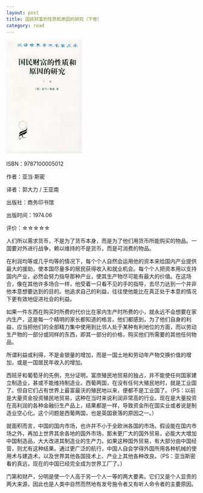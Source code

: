 ```yaml
---
layout: post
title: 国民财富的性质和原因的研究（下卷）
category: read
---
```

<img class="cover" src="/images/2012/01/9787100005012-200x300.jpg" width="200" height="300" />

ISBN：9787100005012

作者：亚当·斯密

译者：郭大力 / 王亚南

出版社：商务印书馆

出版时间：1974.06

评价：☆☆☆☆☆

人们所以需求货币，不是为了货币本身，而是为了他们用货币所能购买的物品。一国要对外进行战争，赖以维持的不是货币，而是可消费的物品。

在利润均等或几乎均等的情况下，每个个人自然会运用他的资本来给国内产业提供最大的援助，使本国尽量多的居民获得收入和就业机会。每个个人把资本用以支持国内产业，必然会努力指导那种产业，使其生产物尽可能有最大的价值。在这场合，像在其他许多场合一样，他受着一只看不见的手的指导，去尽力达到一个并非他本意想要达到的目的。他追求自己的利益，往往使他能比在真正处于本意的情况下更有效地促进社会的利益。

如果一件东西在购买时所费的代价比在家内生产时所费的小，就永远不会想要在家内生产，这是每一个精明的家长都知道的格言。他们都感到，为了他们自身的利益，应当把他们的全部精力集中使用到比邻人处于某种有利地位的方面，而以劳动生产物的一部分或同样的东西，即其一部分的价格，购买他们所需要的其他任何物品。

所谓利益或利得，不是金银量的增加，而是一国土地和劳动年产物交换价值的增加，或是一国居民年收入的增加。

西班牙和葡萄牙的先例，充分证明，富庶殖民地贸易的独占，并不能使任何国家建立制造业，甚或不能维持制造业。西葡两国，在没有任何大殖民地时，就是工业国了。但自它们占有世界上最富最沃的殖民地以来，便都不是工业国了。（PS：以前是大量资金投资殖民地贸易，这种在当时来说利润非常高的行业。现在是大量投资在高利润的各种金融衍生产品上，结果都是一样，导致资金所在国实业或者说是制造业空心化。这个问题是西葡两国，也是英国衰落的原因之一。）

就面积而言，中国的国内市场，也许并不小于全欧洲各国的市场。假设能在国内市场之外，再加上世界其余各地的国外市场，那末更广大的国外贸易，必能大大增加中国制造品，大大改进其制造业的生产力。如果这种国外贸易，有大部分由中国经营，则尤有这种结果。通过更广泛的航行，中国人自会学得外国所用各种机械的使用术与建造术，以及世界其他各国技术上、产业上其他各种改良。（PS：亚当斯密看的真远，现在的中国已经完全成为世界工厂了。）

门第和财产，分明是使一个人高于另一个人一等的两大要素。它们又是个人显贵的两大来源，因此也是人类中自然而然地有发号施令者又有听人命令者的主要原因。
